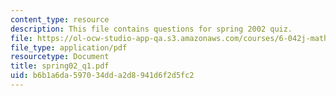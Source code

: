 ```yaml
---
content_type: resource
description: This file contains questions for spring 2002 quiz.
file: https://ol-ocw-studio-app-qa.s3.amazonaws.com/courses/6-042j-mathematics-for-computer-science-fall-2005/b6b1a6da597034dda2d8941d6f2d5fc2_spring02_q1.pdf
file_type: application/pdf
resourcetype: Document
title: spring02_q1.pdf
uid: b6b1a6da-5970-34dd-a2d8-941d6f2d5fc2
---
```

